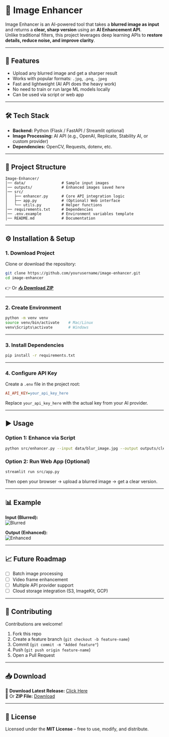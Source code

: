 # 📸 Image Enhancer  

Image Enhancer is an AI-powered tool that takes a **blurred image as input** and returns a **clear, sharp version** using an **AI Enhancement API**.  
Unlike traditional filters, this project leverages deep learning APIs to **restore details, reduce noise, and improve clarity**.  

---

## 🚀 Features  
- Upload any blurred image and get a sharper result  
- Works with popular formats: `.jpg`, `.png`, `.jpeg`  
- Fast and lightweight (AI API does the heavy work)  
- No need to train or run large ML models locally  
- Can be used via script or web app  

---

## 🛠️ Tech Stack  
- **Backend:** Python (Flask / FastAPI / Streamlit optional)  
- **Image Processing:** AI API (e.g., OpenAI, Replicate, Stability AI, or custom provider)  
- **Dependencies:** OpenCV, Requests, dotenv, etc.  

---

## 📂 Project Structure  
```
Image-Enhancer/
│── data/                # Sample input images
│── outputs/             # Enhanced images saved here
│── src/
│   ├── enhancer.py      # Core API integration logic
│   ├── app.py           # (Optional) Web interface
│   └── utils.py         # Helper functions
│── requirements.txt     # Dependencies
│── .env.example         # Environment variables template
│── README.md            # Documentation
```

---

## ⚙️ Installation & Setup  

### **1. Download Project**  
Clone or download the repository:  
```bash
git clone https://github.com/yourusername/image-enhancer.git
cd image-enhancer
```

👉 Or [📥 **Download ZIP**](https://github.com/yourusername/image-enhancer/archive/refs/heads/main.zip)  

---

### **2. Create Environment**  
```bash
python -m venv venv
source venv/bin/activate    # Mac/Linux
venv\Scripts\activate       # Windows
```

---

### **3. Install Dependencies**  
```bash
pip install -r requirements.txt
```

---

### **4. Configure API Key**  
Create a `.env` file in the project root:  
```ini
AI_API_KEY=your_api_key_here
```

Replace `your_api_key_here` with the actual key from your AI provider.  

---

## ▶️ Usage  

### **Option 1: Enhance via Script**  
```bash
python src/enhancer.py --input data/blur_image.jpg --output outputs/clear_image.jpg
```

### **Option 2: Run Web App (Optional)**  
```bash
streamlit run src/app.py
```
Then open your browser → upload a blurred image → get a clear version.  



---

## 📊 Example  

**Input (Blurred):**  
![Blurred](https://via.placeholder.com/200x150?text=Blurred+Image)  

**Output (Enhanced):**  
![Enhanced](https://via.placeholder.com/200x150?text=Enhanced+Image)  

---

## 📈 Future Roadmap  
- [ ] Batch image processing  
- [ ] Video frame enhancement  
- [ ] Multiple API provider support  
- [ ] Cloud storage integration (S3, ImageKit, GCP)  

---

## 🤝 Contributing  
Contributions are welcome!  
1. Fork this repo  
2. Create a feature branch (`git checkout -b feature-name`)  
3. Commit (`git commit -m "Added feature"`)  
4. Push (`git push origin feature-name`)  
5. Open a Pull Request  

---

## 📥 Download  

🔗 **Download Latest Release:** [Click Here](https://github.com/yourusername/image-enhancer/releases)  
🔗 Or **ZIP File:** [Download](https://github.com/yourusername/image-enhancer/archive/refs/heads/main.zip)  

---

## 📜 License  
Licensed under the **MIT License** – free to use, modify, and distribute.  

